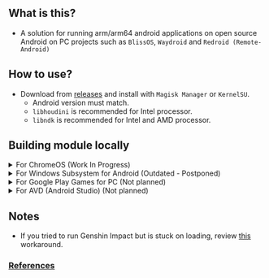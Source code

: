 ## What is this?
- A solution for running arm/arm64 android applications on open source Android on PC projects such as `BlissOS`, `Waydroid` and `Redroid (Remote-Android)`

## How to use?
- Download from [releases](https://github.com/ilhan-athn7/android_proprietary_native_bridge/releases) and install with `Magisk Manager` or `KernelSU`.
  - Android version must match.
  - `libhoudini` is recommended for Intel processor.
  - `libndk` is recommended for Intel and AMD processor.
 
## Building module locally 
<details>
  <summary>For ChromeOS (Work In Progress)</summary>

- Retrieve recoveries from [chromiumdash](https://chromiumdash.appspot.com/serving-builds) or [cros.tech](https://cros.tech/) website.
- `zork` or `guybrush` is recommended for AMD processors.
- `brya` is recommended for recent generation Intel processors.
- Use [cros_nb_extract.sh](https://github.com/ilhan-athn7/android_proprietary_native_bridge/blob/main/Scripts/cros_nb_extract.sh) script to build the module.
</details>


<details>
  <summary>For Windows Subsystem for Android (Outdated - Postponed)</summary>

- Go to [store.rg-adguard](https://store.rg-adguard.net/) website.
- Chose ProductID, paste `9P3395VX91NR` to the textbox and hit the button.
- Download `.msixbundle` from the bottom of results table.
- Use [wsa_nb_extract.sh](https://github.com/ilhan-athn7/android_proprietary_native_bridge/blob/main/Scripts/wsa_nb_extract.sh) script to build the module.
</details>


<details>
  <summary>For Google Play Games for PC (Not planned)</summary>
</details>


<details>
  <summary>For AVD (Android Studio) (Not planned)</summary>
</details>

## Notes
- If you tried to run Genshin Impact but is stuck on loading, review [this](https://github.com/ilhan-athn7/android_proprietary_native_bridge/blob/main/GI_affinity_workaround) workaround.

### [References](https://github.com/ilhan-athn7/android_proprietary_native_bridge/blob/main/REFERENCES.md)
